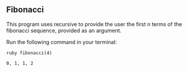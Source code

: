 ## Fibonacci

This program uses recursive to provide the user the first n terms of the fibonacci sequence, provided as an argument.

Run the following command in your terminal:

```
ruby fibonacci(4)

0, 1, 1, 2

```
